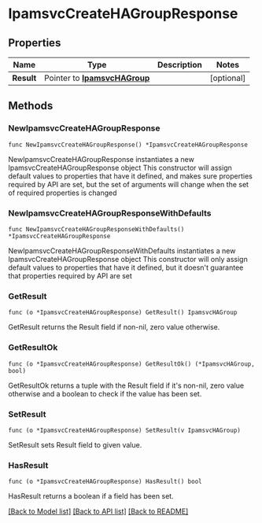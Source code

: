# IpamsvcCreateHAGroupResponse

## Properties

Name | Type | Description | Notes
------------ | ------------- | ------------- | -------------
**Result** | Pointer to [**IpamsvcHAGroup**](IpamsvcHAGroup.md) |  | [optional] 

## Methods

### NewIpamsvcCreateHAGroupResponse

`func NewIpamsvcCreateHAGroupResponse() *IpamsvcCreateHAGroupResponse`

NewIpamsvcCreateHAGroupResponse instantiates a new IpamsvcCreateHAGroupResponse object
This constructor will assign default values to properties that have it defined,
and makes sure properties required by API are set, but the set of arguments
will change when the set of required properties is changed

### NewIpamsvcCreateHAGroupResponseWithDefaults

`func NewIpamsvcCreateHAGroupResponseWithDefaults() *IpamsvcCreateHAGroupResponse`

NewIpamsvcCreateHAGroupResponseWithDefaults instantiates a new IpamsvcCreateHAGroupResponse object
This constructor will only assign default values to properties that have it defined,
but it doesn't guarantee that properties required by API are set

### GetResult

`func (o *IpamsvcCreateHAGroupResponse) GetResult() IpamsvcHAGroup`

GetResult returns the Result field if non-nil, zero value otherwise.

### GetResultOk

`func (o *IpamsvcCreateHAGroupResponse) GetResultOk() (*IpamsvcHAGroup, bool)`

GetResultOk returns a tuple with the Result field if it's non-nil, zero value otherwise
and a boolean to check if the value has been set.

### SetResult

`func (o *IpamsvcCreateHAGroupResponse) SetResult(v IpamsvcHAGroup)`

SetResult sets Result field to given value.

### HasResult

`func (o *IpamsvcCreateHAGroupResponse) HasResult() bool`

HasResult returns a boolean if a field has been set.


[[Back to Model list]](../README.md#documentation-for-models) [[Back to API list]](../README.md#documentation-for-api-endpoints) [[Back to README]](../README.md)


